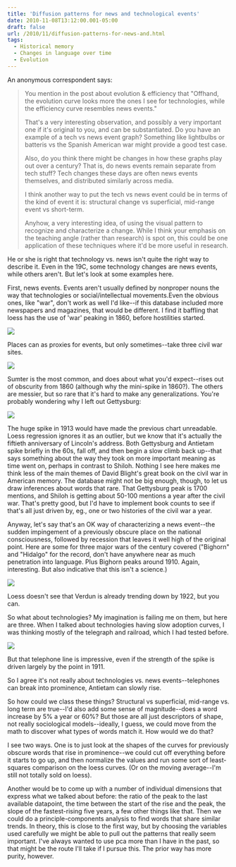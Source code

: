 ```yaml
---
title: 'Diffusion patterns for news and technological events'
date: 2010-11-08T13:12:00.001-05:00
draft: false
url: /2010/11/diffusion-patterns-for-news-and.html
tags:
  - Historical memory
  - Changes in language over time
  - Evolution
---
```


An anonymous correspondent says:

> You mention in the post about evolution & efficiency that "Offhand, the evolution curve looks more the ones I see for technologies, while the efficiency curve resembles news events."
>
> That's a very interesting observation, and possibly a very important one if it's original to you, and can be substantiated. Do you have an example of a tech vs news event graph? Something like lightbulbs or batteris vs the Spanish American war might provide a good test case.
>
> Also, do you think there might be changes in how these graphs play out over a century? That is, do news events remain separate from tech stuff? Tech changes these days are often news events themselves, and distributed similarly across media.
>
> I think another way to put the tech vs news event could be in terms of the kind of event it is: structural change vs superficial, mid-range event vs short-term.
>
> Anyhow, a very interesting idea, of using the visual pattern to recognize and characterize a change. While I think your emphasis on the teaching angle (rather than research) is spot on, this could be one application of these techniques where it'd be more useful in research.

He or she is right that technology vs. news isn't quite the right way to describe it. Even in the 19C, some technology changes are news events, while others aren't. But let's look at some examples here.

First, news events. Events aren't usually defined by nonproper nouns the way that technologies or social/intellectual movements.Even the obvious ones, like "war", don't work as well I'd like--if this database included more newspapers and magazines, that would be different. I find it baffling that loess has the use of 'war' peaking in 1860, before hostilities started.

![](http://2.bp.blogspot.com/_Pge31alC_E8/TNhLXkkdUrI/AAAAAAAACDo/T0JkwOqFT9g/s400/war.jpg)

Places can as proxies for events, but only sometimes--take three civil war sites.

[![](http://3.bp.blogspot.com/_Pge31alC_E8/TNhNG5mFsaI/AAAAAAAACDw/G4r11ZdqVdQ/s400/shiloh+antietam+sumter.jpg)](http://3.bp.blogspot.com/_Pge31alC_E8/TNhNG5mFsaI/AAAAAAAACDw/G4r11ZdqVdQ/s1600/shiloh+antietam+sumter.jpg)

Sumter is the most common, and does about what you'd expect--rises out of obscurity from 1860 (although why the mini-spike in 1860?). The others are messier, but so rare that it's hard to make any generalizations. You're probably wondering why I left out Gettysburg:

[![](http://2.bp.blogspot.com/_Pge31alC_E8/TNhOHP__fKI/AAAAAAAACD4/Z9-tW6G0GN4/s400/gettysburg.jpg)](http://2.bp.blogspot.com/_Pge31alC_E8/TNhOHP__fKI/AAAAAAAACD4/Z9-tW6G0GN4/s1600/gettysburg.jpg)

The huge spike in 1913 would have made the previous chart unreadable. Loess regression ignores it as an outlier, but we know that it's actually the fiftieth anniversary of Lincoln's address. Both Gettysburg and Antietam spike briefly in the 60s, fall off, and then begin a slow climb back up--that says something about the way they took on more important meaning as time went on, perhaps in contrast to Shiloh. Nothing I see here makes me think less of the main themes of David Blight's great book on the civil war in American memory. The database might not be big enough, though, to let us draw inferences about words that rare. That Gettysburg peak is 1700 mentions, and Shiloh is getting about 50-100 mentions a year after the civil war. That's pretty good, but I'd have to implement book counts to see if that's all just driven by, eg., one or two histories of the civil war a year.

Anyway, let's say that's an OK way of characterizing a news event--the sudden impingement of a previously obscure place on the national consciousness, followed by recession that leaves it well high of the original point. Here are some for three major wars of the century covered ("Bighorn" and "Hidalgo" for the record, don't have anywhere near as much penetration into language. Plus Bighorn peaks around 1910. Again, interesting. But also indicative that this isn't a science.)

[![](http://3.bp.blogspot.com/_Pge31alC_E8/TNhV5P1cRdI/AAAAAAAACEA/LMnkOdS5xfA/s400/philippines+sumter+verdun.jpg)](http://3.bp.blogspot.com/_Pge31alC_E8/TNhV5P1cRdI/AAAAAAAACEA/LMnkOdS5xfA/s1600/philippines+sumter+verdun.jpg)

Loess doesn't see that Verdun is already trending down by 1922, but you can.

So what about technologies? My imagination is failing me on them, but here are three. When I talked about technologies having slow adoption curves, I was thinking mostly of the telegraph and railroad, which I had tested before.

[![](http://3.bp.blogspot.com/_Pge31alC_E8/TNhY0wFZVsI/AAAAAAAACEI/9JONmm1Fe98/s400/telegraph+telephone+railroad.jpg)](http://3.bp.blogspot.com/_Pge31alC_E8/TNhY0wFZVsI/AAAAAAAACEI/9JONmm1Fe98/s1600/telegraph+telephone+railroad.jpg)

But that telephone line is impressive, even if the strength of the spike is driven largely by the point in 1911.

So I agree it's not really about technologies vs. news events--telephones can break into prominence, Antietam can slowly rise.

So how could we class these things? Structural vs superficial, mid-range vs. long term are true--I'd also add some sense of magnitude--does a word increase by 5% a year or 60%? But those are all just descriptors of shape, not really sociological models--ideally, I guess, we could move from the math to discover what types of words match it. How would we do that?

I see two ways. One is to just look at the shapes of the curves for previously obscure words that rise in prominence--we could cut off everything before it starts to go up, and then normalize the values and run some sort of least-squares comparison on the loess curves. (Or on the moving average--I'm still not totally sold on loess).

Another would be to come up with a number of individual dimensions that express what we talked about before: the ratio of the peak to the last available datapoint, the time between the start of the rise and the peak, the slope of the fastest-rising five years, a few other things like that. Then we could do a principle-components analysis to find words that share similar trends. In theory, this is close to the first way, but by choosing the variables used carefully we might be able to pull out the patterns that really seem important. I've always wanted to use pca more than I have in the past, so that might be the route I'll take if I pursue this. The prior way has more purity, however.
